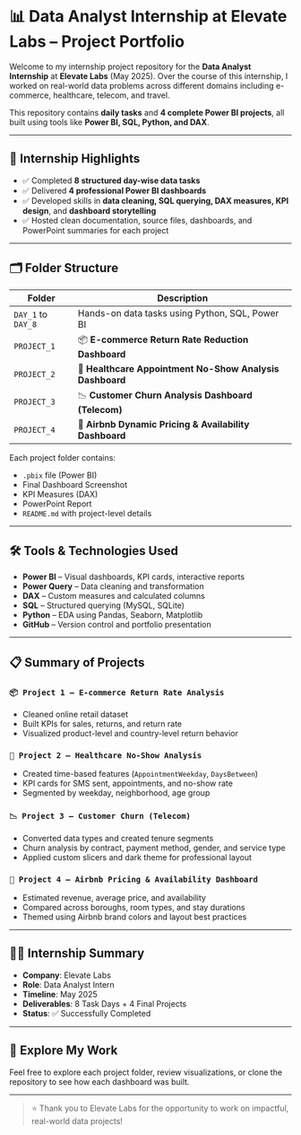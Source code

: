 # 📊 Data Analyst Internship at Elevate Labs – Project Portfolio

Welcome to my internship project repository for the **Data Analyst Internship** at **Elevate Labs** (May 2025). Over the course of this internship, I worked on real-world data problems across different domains including e-commerce, healthcare, telecom, and travel.

This repository contains **daily tasks** and **4 complete Power BI projects**, all built using tools like **Power BI, SQL, Python, and DAX**.

---

## 🚀 Internship Highlights

- ✅ Completed **8 structured day-wise data tasks**
- ✅ Delivered **4 professional Power BI dashboards**
- ✅ Developed skills in **data cleaning, SQL querying, DAX measures, KPI design**, and **dashboard storytelling**
- ✅ Hosted clean documentation, source files, dashboards, and PowerPoint summaries for each project

---

## 🗂 Folder Structure

| Folder        | Description                                                |
|---------------|------------------------------------------------------------|
| `DAY_1` to `DAY_8`  | Hands-on data tasks using Python, SQL, Power BI            |
| `PROJECT_1`   | 📦 **E-commerce Return Rate Reduction Dashboard**          |
| `PROJECT_2`   | 🏥 **Healthcare Appointment No-Show Analysis Dashboard**   |
| `PROJECT_3`   | 📉 **Customer Churn Analysis Dashboard (Telecom)**         |
| `PROJECT_4`   | 🏡 **Airbnb Dynamic Pricing & Availability Dashboard**     |

Each project folder contains:
- `.pbix` file (Power BI)
- Final Dashboard Screenshot
- KPI Measures (DAX)
- PowerPoint Report
- `README.md` with project-level details

---

## 🛠 Tools & Technologies Used

- **Power BI** – Visual dashboards, KPI cards, interactive reports
- **Power Query** – Data cleaning and transformation
- **DAX** – Custom measures and calculated columns
- **SQL** – Structured querying (MySQL, SQLite)
- **Python** – EDA using Pandas, Seaborn, Matplotlib
- **GitHub** – Version control and portfolio presentation

---

## 📋 Summary of Projects

### `📦 Project 1 – E-commerce Return Rate Analysis`
- Cleaned online retail dataset
- Built KPIs for sales, returns, and return rate
- Visualized product-level and country-level return behavior

### `🏥 Project 2 – Healthcare No-Show Analysis`
- Created time-based features (`AppointmentWeekday`, `DaysBetween`)
- KPI cards for SMS sent, appointments, and no-show rate
- Segmented by weekday, neighborhood, age group

### `📉 Project 3 – Customer Churn (Telecom)`
- Converted data types and created tenure segments
- Churn analysis by contract, payment method, gender, and service type
- Applied custom slicers and dark theme for professional layout

### `🏡 Project 4 – Airbnb Pricing & Availability Dashboard`
- Estimated revenue, average price, and availability
- Compared across boroughs, room types, and stay durations
- Themed using Airbnb brand colors and layout best practices

---

## 🧑‍💼 Internship Summary

- **Company**: Elevate Labs  
- **Role**: Data Analyst Intern  
- **Timeline**: May 2025  
- **Deliverables**: 8 Task Days + 4 Final Projects  
- **Status**: ✅ Successfully Completed

---

## 🔗 Explore My Work

Feel free to explore each project folder, review visualizations, or clone the repository to see how each dashboard was built.

---

> ⭐ Thank you to Elevate Labs for the opportunity to work on impactful, real-world data projects!
